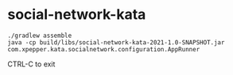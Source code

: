 # social-network-kata

```shell
./gradlew assemble
java -cp build/libs/social-network-kata-2021-1.0-SNAPSHOT.jar com.xpepper.kata.socialnetwork.configuration.AppRunner
```

CTRL-C to exit